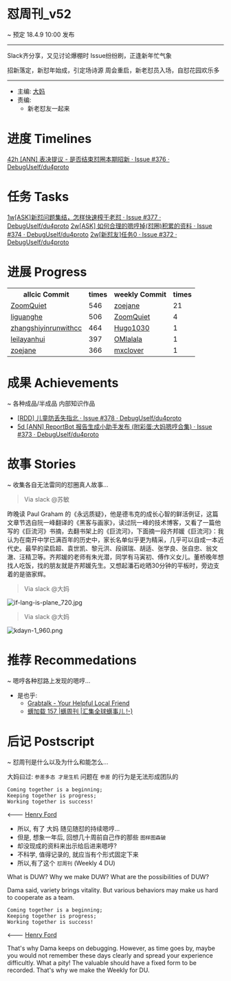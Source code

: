 # 怼周刊_v52
~ 预定 18.4.9 10:00 发布

-----------------------------------------

Slack齐分享，又见讨论爆棚时
Issue纷纷刷，正逢新年忙气象

招新落定，新怼年始成，引定场诗源
周会重启，新老怼员入场，自怼花园欢乐多



-----------------------------------------

- 主编: [大妈](http://du.zoomquiet.io/2014-02/ac0-zq/)
- 责编:
    + 新老怼友一起来


# 进度 Timelines
[42h [ANN] 表决提议 - 是否结束怼圈本期招新 · Issue #376 · DebugUself/du4proto](https://github.com/DebugUself/du4proto/issues/376)


# 任务 Tasks
[1w[ASK]新怼问题集结，怎样快速榨干老怼 · Issue #377 · DebugUself/du4proto](https://github.com/DebugUself/du4proto/issues/377)
[2w[ASK] 如何合理的嗯哼掉(怼圈)积累的资料 · Issue #374 · DebugUself/du4proto](https://github.com/DebugUself/du4proto/issues/374)
[2w[新怼友]任务0 · Issue #372 · DebugUself/du4proto](https://github.com/DebugUself/du4proto/issues/372)



# 进展 Progress
<table>
<tr><th>allcic Commit</th><th> times</th><th>weekly Commit</th><th> times</th></tr>
<tr><td>
            <a href='http://github.com/ZoomQuiet'>ZoomQuiet</a></td><td>546</td>
        <td>
            <a href='http://github.com/zoejane'>zoejane</a></td><td>21</td>
            
<tr><td>
            <a href='http://github.com/liguanghe'>liguanghe</a></td><td>506</td>
        <td>
            <a href='http://github.com/ZoomQuiet'>ZoomQuiet</a></td><td>4</td>
            
<tr><td>
            <a href='http://github.com/zhangshiyinrunwithcc'>zhangshiyinrunwithcc</a></td><td>464</td>
        <td>
            <a href='http://github.com/Hugo1030'>Hugo1030</a></td><td>1</td>
            
<tr><td>
            <a href='http://github.com/leilayanhui'>leilayanhui</a></td><td>397</td>
        <td>
            <a href='http://github.com/OMlalala'>OMlalala</a></td><td>1</td>
            
<tr><td>
            <a href='http://github.com/zoejane'>zoejane</a></td><td>366</td>
        <td>
            <a href='http://github.com/mxclover'>mxclover</a></td><td>1</td>
            
            
</table>


# 成果 Achievements
~ 各种成品/半成品 内部知识作品

- [[RDD] 儿童防丢失指北 · Issue #378 · DebugUself/du4proto](https://github.com/DebugUself/du4proto/issues/378)
- [5d [ANN] ReportBot 报告生成小助手发布 (附彩蛋:大妈嗯哼合集) · Issue #373 · DebugUself/du4proto](https://github.com/DebugUself/du4proto/issues/373)

# 故事 Stories
~ 收集各自无法雷同的怼圈真人故事...
> Via slack @苏敏

昨晚读 Paul Graham 的《永远质疑》，他是德韦克的成长心智的鲜活例证，这篇文章节选自阮一峰翻译的《黑客与画家》，读过阮一峰的技术博客，又看了一篇他写的《巨流河》书摘，去翻书架上的《巨流河》，下面摘一段齐邦媛《巨流河》：我认为在南开中学已满百年的历史中，家长名单似乎更为精采，几乎可以自成一本近代史。最早的梁启超、袁世凯、黎元洪、段祺瑞、胡适、张学良、张自忠、翁文澈、汪精卫等。齐邦媛的老师有朱光潜，同学有马寅初、傅作义女儿。董桥晚年想找人吃饭，找的朋友就是齐邦媛先生。又想起潘石屹晒30分钟的平板时，旁边支着的是骆家辉。


> Via slack @大妈

![if-lang-is-plane_720.jpg](https://upload-images.jianshu.io/upload_images/201022-848f3a3b24d6ab53.jpg?imageMogr2/auto-orient/strip%7CimageView2/2/w/1240)

> Via slack @大妈

![kdayn-1_960.png](https://upload-images.jianshu.io/upload_images/201022-3b9c0336eb324dfa.png?imageMogr2/auto-orient/strip%7CimageView2/2/w/1240)

# 推荐 Recommedations
~ 嗯哼各种怼路上发现的嗯哼...

- 是也乎:
    + [Grabtalk - Your Helpful Local Friend](https://www.grabtalk.com/)
    + [蠎加载 157 |蠎周刊 |汇集全球蠎事儿 !-)](http://weekly.pychina.org/importpython/importpython-157.html)

# 后记 Postscript
~ 怼周刊是什么以及为什么和能怎么...

大妈曰过: `参差多态 才是生机`
问题在 `参差` 的行为是无法形成团队的

	Coming together is a beginning; 
	Keeping together is progress; 
	Working together is success!

<--- [Henry Ford](https://www.brainyquote.com/quotes/quotes/h/henryford121997.html)

- 所以, 有了 大妈 随见随怼的持续嗯哼...
- 但是, 想象一年后, 回想几十周前自己作的那些 `图样图森破` 
- 却没现成的资料来出示给后进来嗯哼?
- 不科学, 值得记录的, 就应当有个形式固定下来
- 所以,有了这个 `怼周刊` (Weekly 4 DU)

What is DUW?
Why we make DUW?
What are the possibilities of DUW?

Dama said, variety brings vitality.
But various behaviors may make us hard to cooperate as a team.

	Coming together is a beginning; 
	Keeping together is progress; 
	Working together is success!

<--- [Henry Ford](https://www.brainyquote.com/quotes/quotes/h/henryford121997.html)

That's why Dama keeps on debugging.
However, as time goes by, maybe you would not remember these days clearly and spread your experience difficultly.
What a pity!
The valuable should have a fixed form to be recorded.
That's why we make the Weekly for DU.




